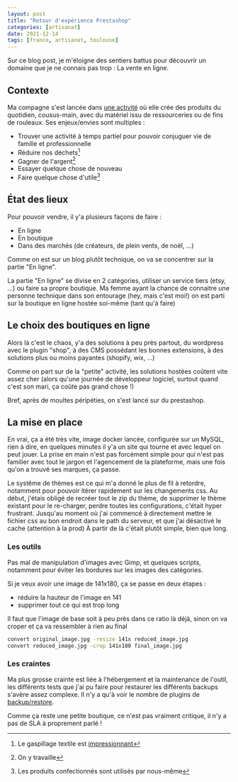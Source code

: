 ```yaml
---
layout: post
title: "Retour d'expérience Prestashop"
categories: [artisanat]
date: 2021-12-14
tags: [france, artisanat, toulouse]
---
```


Sur ce blog post, je m'éloigne des sentiers battus pour découvrir un domaine que je ne connais pas trop : La vente en ligne.

## Contexte

Ma compagne s'est lancée dans [une activité][lespetitsbibis] où elle crée des produits du quotidien, cousus-main, avec du matériel issu de ressourceries ou de fins de rouleaux.
Ses enjeux/envies sont multiples : 
- Trouver une activité à temps partiel pour pouvoir conjuguer vie de famille et professionnelle
- Réduire nos déchets[^dechets]
- Gagner de l'argent[^argent]
- Essayer quelque chose de nouveau
- Faire quelque chose d'utile[^utile]

## État des lieux

Pour pouvoir vendre, il y'a plusieurs façons de faire :
- En ligne
- En boutique
- Dans des marchés (de créateurs, de plein vents, de noël, ...)

Comme on est sur un blog plutôt technique, on va se concentrer sur la partie "En ligne".

La partie "En ligne" se divise en 2 catégories, utiliser un service tiers (etsy, ...) ou faire sa propre boutique.
Ma femme ayant la chance de connaitre une personne technique dans son entourage (hey, mais c'est moi!) on est parti sur la boutique en ligne hostée soi-même (tant qu'à faire)

## Le choix des boutiques en ligne

Alors là c'est le chaos, y'a des solutions à peu près partout, du wordpress avec le plugin "shop", à des CMS possédant les bonnes extensions, à des solutions plus ou moins payantes (shopify, wix, ...)

Comme on part sur de la "petite" activité, les solutions hostées coûtent vite assez cher (alors qu'une journée de développeur logiciel, surtout quand c'est son mari, ça coûte pas grand chose !)

Bref, après de moultes péripéties, on s'est lancé sur du prestashop.

## La mise en place

En vrai, ça a été très vite, image docker lancée, configurée sur un MySQL, rien à dire, en quelques minutes il y'a un site qui tourne et avec lequel on peut jouer.
La prise en main n'est pas forcément simple pour qui n'est pas familier avec tout le jargon et l'agencement de la plateforme, mais une fois qu'on a trouvé ses marques, ça passe.

Le systême de thèmes est ce qui m'a donné le plus de fil à retordre, notamment pour pouvoir itérer rapidement sur les changements css.
Au début, j'étais obligé de recréer tout le zip du thème, de supprimer le thème existant pour le re-charger, perdre toutes les configurations, c'était hyper frustrant.
Jusqu'au moment où j'ai commencé à directement mettre le fichier css au bon endroit dans le path du serveur, et que j'ai désactivé le cache (attention à la prod)
À partir de là c'était plutôt simple, bien que long.


### Les outils

Pas mal de manipulation d'images avec Gimp, et quelques scripts, notamment pour éviter les bordures sur les images des catégories.

Si je veux avoir une image de 141x180, ça se passe en deux étapes :
- réduire la hauteur de l'image en 141
- supprimer tout ce qui est trop long

Il faut que l'image de base soit à peu près dans ce ratio là déjà, sinon on va croper et ça va ressembler à rien au final
```bash
convert original_image.jpg -resize 141x reduced_image.jpg
convert reduced_image.jpg -crop 141x180 final_image.jpg
```


### Les craintes

Ma plus grosse crainte est liée à l'hébergement et la maintenance de l'outil, les différents tests que j'ai pu faire pour restaurer les différents backups s'avère assez complexe.
Il n'y a qu'à voir le nombre de plugins de [backup/restore][presta_backup_plugin].

Comme ça reste une petite boutique, ce n'est pas vraiment critique, il n'y a pas de SLA à proprement parlé !



[^dechets]: Le gaspillage textile est [impressionnant][infographie_textile]
[^argent]: On y travaille
[^utile]: Les produits confectionnés sont utilisés par nous-même

[infographie_textile]: https://multimedia.ademe.fr/infographies/infographie-mode-qqf/
[presta_backup_plugin]: https://addons.prestashop.com/en/search?search_query=backup
[lespetitsbibis]: https://lespetitsbibis.fr